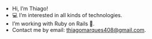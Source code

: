 - Hi, I’m Thiago!
- 💻 I’m interested in all kinds of technologies.
- I’m working with Ruby on Rails 💎.
- Contact me by email: thiagomarques408@gmail.com.
